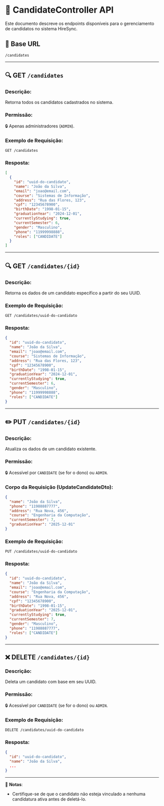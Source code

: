 
# 👤 CandidateController API

Este documento descreve os endpoints disponíveis para o gerenciamento de candidatos no sistema HireSync.

## 📂 Base URL

```
/candidates
```

---

## 🔍 GET `/candidates`

### Descrição:
Retorna todos os candidatos cadastrados no sistema.

### Permissão:
🔒 Apenas administradores (`ADMIN`).

### Exemplo de Requisição:
```
GET /candidates
```

### Resposta:
```json
[
  {
    "id": "uuid-do-candidato",
    "name": "João da Silva",
    "email": "joao@email.com",
    "course": "Sistemas de Informação",
    "address": "Rua das Flores, 123",
    "cpf": "12345678900",
    "birthDate": "1998-01-15",
    "graduationYear": "2024-12-01",
    "currentlyStudying": true,
    "currentSemester": 6,
    "gender": "Masculino",
    "phone": "11999998888",
    "roles": ["CANDIDATE"]
  }
]
```

---

## 🔍 GET `/candidates/{id}`

### Descrição:
Retorna os dados de um candidato específico a partir do seu UUID.

### Exemplo de Requisição:
```
GET /candidates/uuid-do-candidato
```

### Resposta:
```json
{
  "id": "uuid-do-candidato",
  "name": "João da Silva",
  "email": "joao@email.com",
  "course": "Sistemas de Informação",
  "address": "Rua das Flores, 123",
  "cpf": "12345678900",
  "birthDate": "1998-01-15",
  "graduationYear": "2024-12-01",
  "currentlyStudying": true,
  "currentSemester": 6,
  "gender": "Masculino",
  "phone": "11999998888",
  "roles": ["CANDIDATE"]
}
```

---

## ✏️ PUT `/candidates/{id}`

### Descrição:
Atualiza os dados de um candidato existente.

### Permissão:
🔒 Acessível por `CANDIDATE` (se for o dono) ou `ADMIN`.

### Corpo da Requisição (UpdateCandidateDto):
```json
{
  "name": "João da Silva",
  "phone": "11988887777",
  "address": "Rua Nova, 456",
  "course": "Engenharia da Computação",
  "currentSemester": 7,
  "graduationYear": "2025-12-01"
}
```

### Exemplo de Requisição:
```
PUT /candidates/uuid-do-candidato
```

### Resposta:
```json
{
  "id": "uuid-do-candidato",
  "name": "João da Silva",
  "email": "joao@email.com",
  "course": "Engenharia da Computação",
  "address": "Rua Nova, 456",
  "cpf": "12345678900",
  "birthDate": "1998-01-15",
  "graduationYear": "2025-12-01",
  "currentlyStudying": true,
  "currentSemester": 7,
  "gender": "Masculino",
  "phone": "11988887777",
  "roles": ["CANDIDATE"]
}
```

---

## ❌ DELETE `/candidates/{id}`

### Descrição:
Deleta um candidato com base em seu UUID.

### Permissão:
🔒 Acessível por `CANDIDATE` (se for o dono) ou `ADMIN`.

### Exemplo de Requisição:
```
DELETE /candidates/uuid-do-candidato
```

### Resposta:
```json
{
  "id": "uuid-do-candidato",
  "name": "João da Silva",
  ...
}
```

---

📘 **Notas**:
- Certifique-se de que o candidato não esteja vinculado a nenhuma candidatura ativa antes de deletá-lo.
